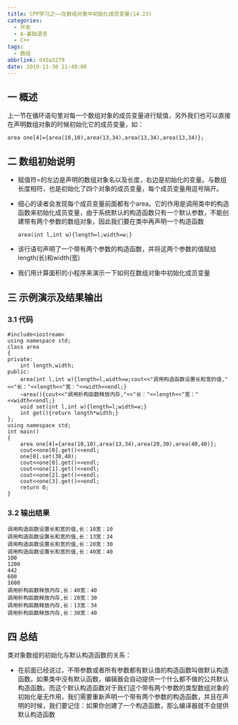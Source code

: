 ```yaml
---
title: CPP学习之——在数组对象中初始化成员变量(14.23)
categories:
  - 开发
  - A-基础语言
  - C++
tags:
  - 数组
abbrlink: d45a3279
date: 2019-11-30 21:49:08
---
```

## 一 概述

上一节在循环语句里对每一个数组对象的成员变量进行赋值，另外我们也可以直接在声明数组对象的时候初始化它的成员变量，如：  

```
area one[4]={area(10,10),area(13,34),area(13,34),area(13,34)};
```

<!--more-->

## 二 数组初始说明

* 赋值符=的左边是声明的数组对象名以及长度，右边是初始化的变量。与数组长度相符，也是初始化了四个对象的成员变量，每个成员变量用逗号隔开。

* 细心的读者会发现每个成员变量前面都有个area。它的作用是调用类中的构造函数来初始化成员变量，由于系统默认的构造函数只有一个默认参数，不能创建带有两个参数的数组对象，因此我们要在类中再声明一个构造函数

  ```
  area(int l,int w){length=l;width=w;}
  ```
  
* 该行语句声明了一个带有两个参数的构造函数，并将这两个参数的值赋给length(长)和width(宽)

* 我们用计算面积的小程序来演示一下如何在数组对象中初始化成员变量

## 三  示例演示及结果输出

### 3.1 代码

```
#include<iostream>
using namespace std;
class area
{
private:
	int length,width;
public:
	area(int l,int w){length=l,width=w;cout<<"调用构造函数设置长和宽的值,"<<"长："<<length<<"宽："<<width<<endl;}
	~area(){cout<<"调用析构函数释放内存,"<<"长："<<length<<"宽："<<width<<endl;}
	void set(int l,int w){length=l;width=w;}
	int get(){return length*width;}
};
using namespace std;
int main()
{
	area one[4]={area(10,10),area(13,34),area(20,30),area(40,40)};
	cout<<one[0].get()<<endl;
	one[0].set(30,40);
	cout<<one[0].get()<<endl;
	cout<<one[1].get()<<endl;
	cout<<one[2].get()<<endl;
	cout<<one[3].get()<<endl;
	return 0;
}

```

### 3.2 输出结果

```
调用构造函数设置长和宽的值,长：10宽：10
调用构造函数设置长和宽的值,长：13宽：34
调用构造函数设置长和宽的值,长：20宽：30
调用构造函数设置长和宽的值,长：40宽：40
100
1200
442
600
1600
调用析构函数释放内存,长：40宽：40
调用析构函数释放内存,长：20宽：30
调用析构函数释放内存,长：13宽：34
调用析构函数释放内存,长：30宽：40
```

## 四 总结

类对象数组的初始化与默认构造函数的关系：  

* 在前面已经说过，不带参数或者所有参数都有默认值的构造函数叫做默认构造函数。如果类中没有默认函数，编辑器会自动提供一个什么都不做的公共默认构造函数。而这个默认构造函数对于我们这个带有两个参数的类型数组对象的初始化毫无作用，我们需要重新声明一个带有两个参数的构造函数，并且在声明的时候，我们要记住：如果你创建了一个构造函数，那么编译器就不会提供默认构造函数